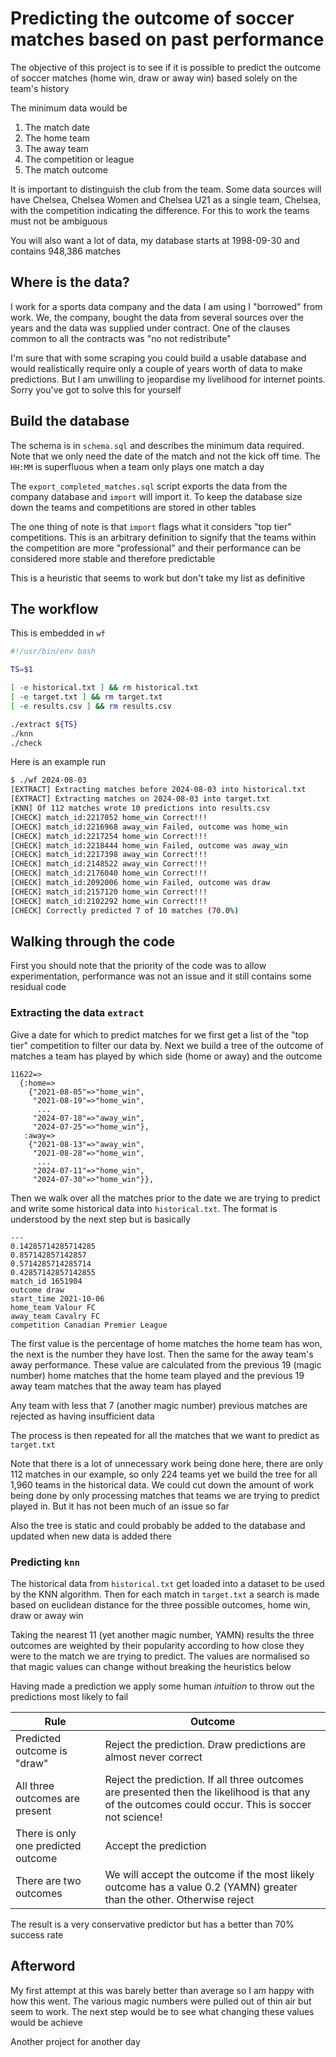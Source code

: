 # Predicting the outcome of soccer matches based on past performance

The objective of this project is to see if it is possible to predict the outcome of soccer matches (home win, draw or away win) based solely on the team's history

The minimum data would be

1. The match date
2. The home team
3. The away team
4. The competition or league
5. The match outcome

It is important to distinguish the club from the team. Some data sources will have Chelsea, Chelsea Women and Chelsea U21 as a single team, Chelsea, with the competition indicating the difference. For this to work the teams must not be ambiguous

You will also want a lot of data, my database starts at 1998-09-30 and contains 948,386 matches

## Where is the data?

I work for a sports data company and the data I am using I "borrowed" from work. We, the company, bought the data from several sources over the years and the data was supplied under contract. One of the clauses common to all the contracts was "no not redistribute"

I'm sure that with some scraping you could build a usable database and would realistically require only a couple of years worth of data to make predictions. But I am unwilling to jeopardise my livelihood for internet points. Sorry you've got to solve this for yourself

## Build the database

The schema is in `schema.sql` and describes the minimum data required. Note that we only need the date of the match and not the kick off time. The `HH:MM` is superfluous when a team only plays one match a day

The `export_completed_matches.sql` script exports the data from the company database and `import`	will import it. To keep the database size down the teams and competitions are stored in other tables

The one thing of note is that `import` flags what it considers "top tier" competitions. This is an arbitrary definition to signify that the teams within the competition are more "professional" and their performance can be considered more stable and therefore predictable

This is a heuristic that seems to work but don't take my list as definitive

## The workflow

This is embedded in `wf`

```bash
#!/usr/bin/env bash

TS=$1

[ -e historical.txt ] && rm historical.txt
[ -e target.txt ] && rm target.txt
[ -e results.csv ] && rm results.csv

./extract ${TS}
./knn
./check
```

Here is an example run

```bash
$ ./wf 2024-08-03
[EXTRACT] Extracting matches before 2024-08-03 into historical.txt
[EXTRACT] Extracting matches on 2024-08-03 into target.txt
[KNN] Of 112 matches wrote 10 predictions into results.csv
[CHECK] match_id:2217052 home_win Correct!!!
[CHECK] match_id:2216968 away_win Failed, outcome was home_win
[CHECK] match_id:2217254 home_win Correct!!!
[CHECK] match_id:2218444 home_win Failed, outcome was away_win
[CHECK] match_id:2217398 away_win Correct!!!
[CHECK] match_id:2148522 away_win Correct!!!
[CHECK] match_id:2176040 home_win Correct!!!
[CHECK] match_id:2092006 home_win Failed, outcome was draw
[CHECK] match_id:2157120 home_win Correct!!!
[CHECK] match_id:2102292 home_win Correct!!!
[CHECK] Correctly predicted 7 of 10 matches (70.0%)
```

## Walking through the code

First you should note that the priority of the code was to allow experimentation, performance was not an issue and it still contains some residual code

### Extracting the data `extract`

Give a date for which to predict matches for we first get a list of the "top tier" competition to filter our data by. Next we build a tree of the outcome of matches a team has played by which side (home or away) and the outcome

```
11622=>
  {:home=>
    {"2021-08-05"=>"home_win",
     "2021-08-19"=>"home_win",
      ...
     "2024-07-18"=>"away_win",
     "2024-07-25"=>"home_win"},
   :away=>
    {"2021-08-13"=>"away_win",
     "2021-08-28"=>"home_win",
	  ...
     "2024-07-11"=>"home_win",
     "2024-07-30"=>"home_win"}},
```

Then we walk over all the matches prior to the date we are trying to predict and write some historical data into `historical.txt`. The format is understood by the next step but is basically

```
---
0.14285714285714285
0.857142857142857
0.5714285714285714
0.42857142857142855
match_id 1651904
outcome draw
start_time 2021-10-06
home_team Valour FC
away_team Cavalry FC
competition Canadian Premier League
```

The first value is the percentage of home matches the home team has won, the next is the number they have lost. Then the same for the away team's away performance. These value are calculated from the previous 19 (magic number) home matches that the home team played and the previous 19 away team matches that the away team has played

Any team with less that 7 (another magic number) previous matches are rejected as having insufficient data

The process is then repeated for all the matches that we want to predict as `target.txt`

Note that there is a lot of unnecessary work being done here, there are only 112 matches in our example, so only 224 teams yet we build the tree for all 1,960 teams in the historical data. We could cut down the amount of work being done by only processing matches that teams we are trying to predict played in. But it has not been much of an issue so far

Also the tree is static and could probably be added to the database and updated when new data is added there

### Predicting `knn`

The historical data from `historical.txt` get loaded into a dataset to be used by the KNN algorithm. Then for each match in `target.txt` a search is made based on euclidean distance for the three possible outcomes, home win, draw or away win

Taking the nearest 11 (yet another magic number, YAMN) results the three outcomes are weighted by their popularity according to how close they were to the match we are trying to predict. The values are normalised so that magic values can change without breaking the heuristics below

Having made a prediction we apply some human *intuition* to throw out the predictions most likely to fail

|Rule|Outcome|
|---|---|
|Predicted outcome is "draw"|Reject the prediction. Draw predictions are almost never correct|
|All three outcomes are present|Reject the prediction. If all three outcomes are presented then the likelihood is that any of the outcomes could occur. This is soccer not science!|
|There is only one predicted outcome|Accept the prediction|
|There are two outcomes|We will accept the outcome if the most likely outcome has a value 0.2 (YAMN) greater than the other. Otherwise reject|

The result is a very conservative predictor but has a better than 70% success rate

## Afterword

My first attempt at this was barely better than average so I am happy with how this went. The various magic numbers were pulled out of thin air but seem to work. The next step would be to see what changing these values would be achieve

Another project for another day

